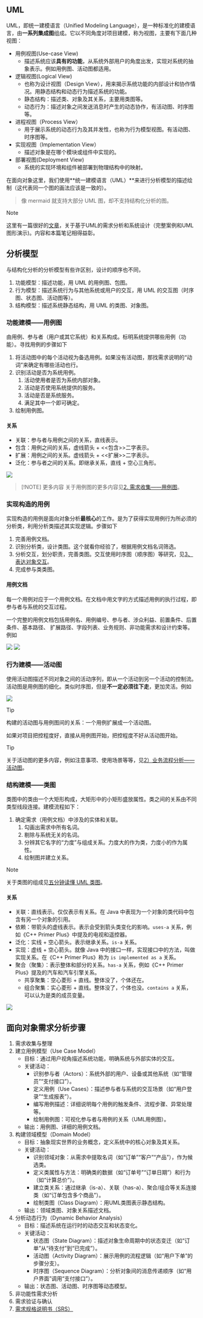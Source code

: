 
## UML

UML，即统一建模语言（Unified Modeling Language），是一种标准化的建模语言，由**一系列集成图**组成。它以不同角度对项目建模，称为视图，主要有下面几种视图：

- 用例视图(Use-case View)
	- 描述系统应该**具有的功能**，从系统外部用户的角度出发，实现对系统的抽象表示。例如用例图、活动图都适用。
- 逻辑视图(Logical View)
	- 也称为设计视图（Design View），用来揭示系统功能的内部设计和协作情况。用静态结构和动态行为描述系统的功能。
	- 静态结构：描述类、对象及其关系，主要用类图等。
	- 动态行为：描述对象之间发送消息时产生的动态协作，有活动图、时序图等。
- 进程视图（Process View）
	- 用于展示系统的动态行为及其并发性，也称为行为模型视图。有活动图、时序图等。
- 实现视图（Implementation View）
	- 描述对象是在哪个模块或组件中实现的。
- 部署视图(Deployment View)
	- 系统的实现环境和组件被部署到物理结构中的映射。


在面向对象这里，我们使用**统一建模语言（UML）**来进行分析模型的描述绘制（这代表同一个图的画法应该是一致的）。

> 像 mermaid 就支持大部分 UML 图，却不支持结构化分析的图。

> [!NOTE]
> 这里有一篇很好的[文章](基于UML的需求分析和系统设计（完整案例和UML图形演示）.md)，关于基于UML的需求分析和系统设计（完整案例和UML图形演示)。内容和本篇笔记相得益彰。

## 分析模型

与结构化分析的分析模型有些许区别，设计的顺序也不同，

1. 功能模型：描述功能，用 UML 的用例图、包图。
2. 行为模型：描述系统行为与其他系统或用户的交互，用 UML 的交互图（时序图、状态图、活动图等）。
3. 结构模型：描述系统静态结构，用 UML 的类图、对象图。

### 功能建模——用例图

由用例、参与者（用户或其它系统）和关系构成。标明系统提供哪些用例（功能）。寻找用例的步骤如下

1. 将活动图中的每个活动视为备选用例。如果没有活动图，那找需求说明的“动词”来确定有哪些活动也行。
2. 识别活动是否为系统用例。
	1. 活动使用者是否为系统内部对象。
	2. 活动是否使用系统提供的服务。
	3. 活动是否是系统服务。
	4. 满足其中一个即可确定。
3. 绘制用例图。

#### 关系

- 关联：参与者与用例之间的关系，直线表示。
- 包含：用例之间的关系，虚线箭头 + <<包含>>二字表示。
- 扩展：用例之间的关系。虚线箭头 + <<扩展>>二字表示。
- 泛化：参与者之间的关系。即继承关系，直线 + 空心三角形。

![](./attachments/image-19.png)


> [!NOTE] 更多内容
> 关于用例图的更多内容见[2. 需求收集——用例图](基于UML的需求分析和系统设计（完整案例和UML图形演示）.md#2.%20需求收集——用例图)。

### 实现构造的用例

实现构造的用例是面向对象分析**最核心**的工作。是为了获得实现用例行为所必须的分析类，利用分析类描述其实现逻辑。步骤如下

1. 完善用例文档。
2. 识别分析类，设计类图。这个就看你经验了，根据用例文档名词筛选。
3. 分析交互，划分职责，完善类图。交互使用时序图（顺序图）等研究，见[3、表达对象交互](基于UML的需求分析和系统设计（完整案例和UML图形演示）.md#3、表达对象交互)。
4. 完成参与类类图。

#### 用例文档

每一个用例对应于一个用例文档。在文档中用文字的方式描述用例的执行过程，即参与者与系统的交互过程。

一个完整的用例文档包括用例名、用例编号、参与者、涉众利益、前置条件、后置条件、基本路径、 扩展路径、字段列表、业务规则、非功能需求和设计约束等。例如

![](./attachments/image-20.png)
![](./attachments/image-21.png)

### 行为建模——活动图

使用活动图描述不同对象之间的活动序列，即从一个活动到另一个活动的控制流。活动图是用例图的细化。类似时序图，但是**不一定必须往下走**，更加灵活。例如

![](./attachments/image-18.png)

> [!TIP]
>  构建的活动图与用例图间的关系：一个用例扩展成一个活动图。
>  
>  如果对项目把控程度好，直接从用例图开始，把控程度不好从活动图开始。

> [!TIP]
> 关于活动图的更多内容，例如注意事项、使用场景等等，见[2）业务流程分析——活动图](基于UML的需求分析和系统设计（完整案例和UML图形演示）.md#2）业务流程分析——活动图)。

### 结构建模——类图

类图中的类由一个大矩形构成，大矩形中的小矩形盛放属性。类之间的关系由不同类型线段连接。建模流程如下：

1. 确定需求（用例文档）中涉及的实体和关联。
	1. 勾画出需求中所有名词。
	2. 剔除与系统无关的名词。
	3. 分辨其它名字的“力度”与组成关系。力度大的作为类，力度小的作为属性。
	4. 绘制图并建立关系。

> [!NOTE]
> 关于类图的组成见[五分钟读懂 UML 类图](https://www.cnblogs.com/shindo/p/5579191.html)。

#### 关系

- 关联：直线表示。仅仅表示有关系。在 Java 中表现为一个对象的类代码中包含有另一个对象的引用。
- 依赖：带箭头的虚线表示。表示会受到箭头类变化的影响。`uses-a` 关系，例如《C++ Primer Plus》中提及的电视和遥控器。
- 泛化：实线 + 空心箭头。表示继承关系。`is-a` 关系。
- 实现：虚线 + 空心箭头。就像 Java 中的接口一样，实现接口中的方法，叫做实现关系。在《C++ Primer Plus》称为 `is implemented as a` 关系。
- 聚合（聚集）：表示整体和部分的关系。`has-a` 关系，例如《C++ Primer Plus》提及的汽车和汽车引擎关系。
	- 共享聚集：空心菱形 + 直线。整体没了，个体还在。
	- 组合聚集：实心菱形 + 直线。整体没了，个体也没。`contains a` 关系，可以认为是类的成员变量。

![](./attachments/image-22.png)

## 面向对象需求分析步骤

1. 需求收集与整理
2. 建立用例模型（Use Case Model）
	- 目标：通过用户视角描述系统功能，明确系统与外部实体的交互。
	- 关键活动：
	    - 识别参与者（Actors）：系统外部的用户、设备或其他系统（如“管理员”“支付接口”）。
	    - 定义用例（Use Cases）：描述参与者与系统的交互场景（如“用户登录”“生成报表”）。
	    - 编写用例描述：详细说明每个用例的触发条件、流程步骤、异常处理等。
	    - 绘制用例图：可视化参与者与用例的关系（UML用例图）。
	- 输出：用例图、详细的用例文档。
3. 构建领域模型（Domain Model）
	- 目标：抽象现实世界的业务概念，定义系统中的核心对象及其关系。
	- 关键活动：
	    - 识别领域对象：从需求中提取名词（如“订单”“客户”“产品”），作为候选类。
	    - 定义类属性与方法：明确类的数据（如“订单号”“订单日期”）和行为（如“计算总价”）。
	    - 建立类关系：通过继承（is-a）、关联（has-a）、聚合/组合等关系连接类（如“订单包含多个商品”）。
	    - 绘制类图（Class Diagram）：用UML类图表示静态结构。
	- 输出：领域类图、对象关系描述文档。
4. 分析动态行为（Dynamic Behavior Analysis）
	- 目标：描述系统在运行时的动态交互和状态变化。
	- 关键活动：
	    - 状态图（State Diagram）：描述对象生命周期中的状态变迁（如“订单”从“待支付”到“已完成”）。
	    - 活动图（Activity Diagram）：展示用例的流程逻辑（如“用户下单”的步骤分支）。
	    - 时序图（Sequence Diagram）：分析对象间的消息传递顺序（如“用户界面”调用“支付接口”）。
	- 输出：状态图、活动图、时序图等动态模型。
5. 非功能性需求分析
6. 需求验证与确认
7. [需求规格说明书（SRS）](01-需求分析.md#需求规格说明书（SRS）)